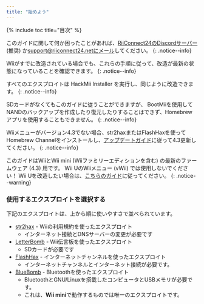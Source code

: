 ```yaml
---
title: "始めよう"
---
```


{% include toc title="目次" %}

このガイドに関して何か困ったことがあれば、[RiiConnect24のDiscordサーバー](https://discord.gg/rc24) (推奨) か[support@riiconnect24.netにメール](mailto:support@riiconnect24.net)してください。
{: .notice--info}

Wiiがすでに改造されている場合でも、これらの手順に従って、改造が最新の状態になっていることを確認できます。
{: .notice--info}

すべてのエクスプロイトは HackMii Installer を実行し、同じように改造できます。
{: .notice--info}

SDカードがなくてもこのガイドに従うことができますが、 BootMiiを使用してNANDのバックアップを作成したり復元したりすることはできず、Homebrewアプリを使用することもできません。
{: .notice--info}

Wiiメニューがバージョン4.3でない場合、str2haxまたはFlashHaxを使ってHomebrew Channelをインストールし、[アップデートガイド](update)に従って4.3更新してください。
{: .notice--info}

このガイドはWiiとWii mini (Wiiファミリーエディションを含む) の最新のファームウェア (4.3) 用です。 Wii UのWiiメニュー (vWii) では使用しないでください！ Wii Uを改造したい場合は、[こちらのガイド](https://wiiu.hacks.guide)に従ってください。
{: .notice--warning}

### 使用するエクスプロイトを選択する

下記のエクスプロイトは、上から順に使いやすさで並べられています。

- [str2hax](str2hax) - Wiiの利用規約を使ったエクスプロイト
    * インターネット接続とDNSサーバーの変更が必要です
- [LetterBomb](letterbomb) - Wii伝言板を使ったエクスプロイト
    * SDカードが必要です
- [FlashHax](flashhax) - インターネットチャンネルを使ったエクスプロイト
    * インターネットチャンネルとインターネット接続が必要です。
- [BlueBomb](bluebomb) - Bluetoothを使ったエクスプロイト
    * BluetoothとGNU/Linuxを搭載したコンピュータとUSBメモリが必要です。
    * これは、**Wii mini**で動作するものでは唯一のエクスプロイトです。
